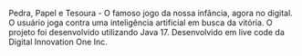 Pedra, Papel e Tesoura - O famoso jogo da nossa infância, agora no digital. O usuário joga contra uma inteligência artificial em busca da vitória. O projeto foi desenvolvido utilizando Java 17. Desenvolvido em live code da Digital Innovation One Inc.
